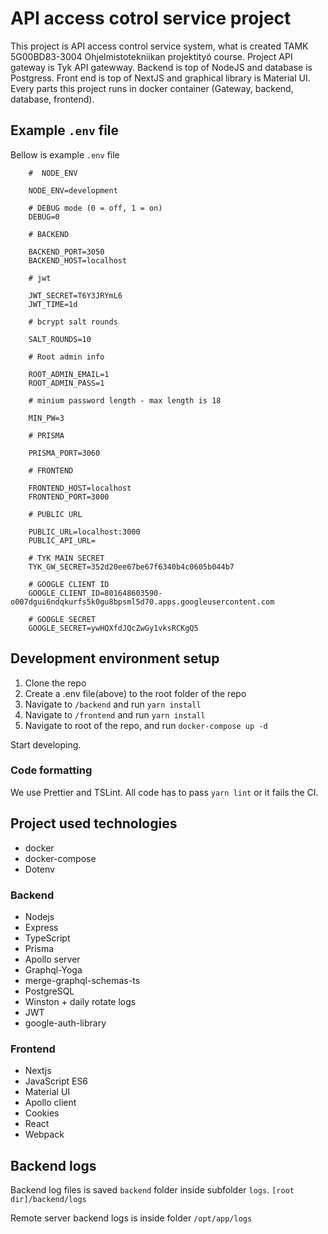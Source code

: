 # API access cotrol service project

This project is API access control service system, what is created TAMK 5G00BD83-3004 Ohjelmistotekniikan projektityö course. Project API gateway is Tyk API gatewway. Backend is top of NodeJS and database is Postgress. Front end is top of NextJS and graphical library is Material UI. Every parts this project runs in docker container (Gateway, backend, database, frontend).

## Example `.env` file

Bellow is example `.env` file

```
    #  NODE_ENV

    NODE_ENV=development

    # DEBUG mode (0 = off, 1 = on)
    DEBUG=0

    # BACKEND

    BACKEND_PORT=3050
    BACKEND_HOST=localhost

    # jwt

    JWT_SECRET=T6Y3JRYmL6
    JWT_TIME=1d

    # bcrypt salt rounds

    SALT_ROUNDS=10

    # Root admin info

    ROOT_ADMIN_EMAIL=1
    ROOT_ADMIN_PASS=1

    # minium password length - max length is 18

    MIN_PW=3

    # PRISMA

    PRISMA_PORT=3060

    # FRONTEND

    FRONTEND_HOST=localhost
    FRONTEND_PORT=3000

    # PUBLIC URL

    PUBLIC_URL=localhost:3000
    PUBLIC_API_URL=

    # TYK MAIN SECRET
    TYK_GW_SECRET=352d20ee67be67f6340b4c0605b044b7

    # GOOGLE CLIENT ID
    GOOGLE_CLIENT_ID=801648603590-o007dgui6ndqkurfs5k0gu8bpsml5d70.apps.googleusercontent.com

    # GOOGLE SECRET
    GOOGLE_SECRET=ywHQXfdJQcZwGy1vksRCKgQ5
```

## Development environment setup

1. Clone the repo
2. Create a .env file(above) to the root folder of the repo
3. Navigate to `/backend` and run `yarn install`
4. Navigate to `/frontend` and run `yarn install`
5. Navigate to root of the repo, and run `docker-compose up -d`

Start developing.

### Code formatting

We use Prettier and TSLint.
All code has to pass `yarn lint` or it fails the CI.

## Project used technologies

- docker
- docker-compose
- Dotenv

### Backend

- Nodejs
- Express
- TypeScript
- Prisma
- Apollo server
- Graphql-Yoga
- merge-graphql-schemas-ts
- PostgreSQL
- Winston + daily rotate logs
- JWT
- google-auth-library

### Frontend

- Nextjs
- JavaScript ES6
- Material UI
- Apollo client
- Cookies
- React
- Webpack

## Backend logs

Backend log files is saved `backend` folder inside subfolder `logs`. `[root dir]/backend/logs`

Remote server backend logs is inside folder `/opt/app/logs`
